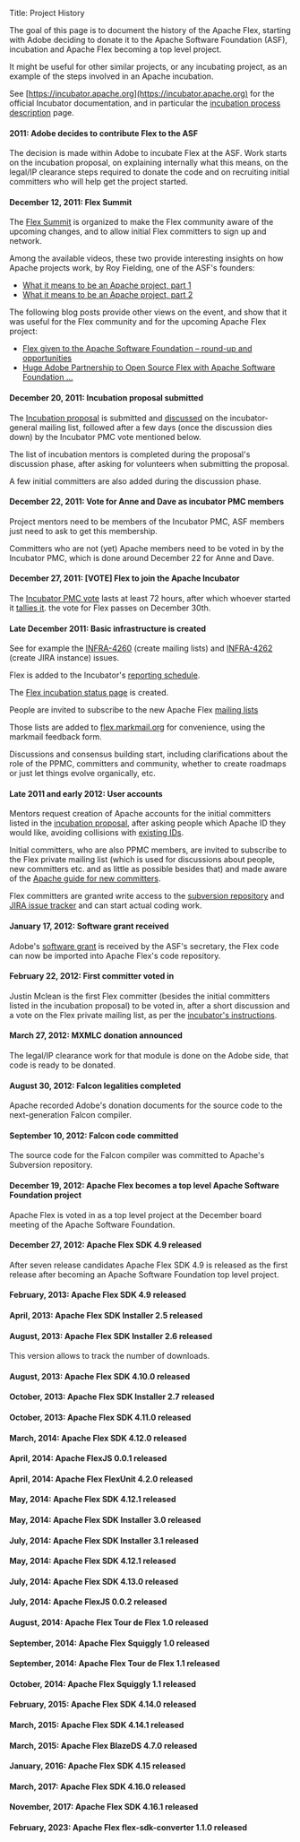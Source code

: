 Title:   Project History

The goal of this page is to document the history of the Apache Flex, starting with Adobe
deciding to donate it to the Apache Software Foundation (ASF), incubation and Apache Flex becoming a top level project.

It might be useful for other similar projects, or any incubating project, as an example of the steps involved in
an Apache incubation.

See [https://incubator.apache.org](https://incubator.apache.org) for the official Incubator documentation, and
in particular the [incubation process description](https://incubator.apache.org/incubation/Process_Description.html) page.

<div class="headline"><h4> 2011: Adobe decides to contribute Flex to the ASF </h4></div>

The decision is made within Adobe to incubate Flex at the ASF. Work starts on the incubation proposal, on explaining
internally what this means, on the legal/IP clearance steps required to donate the code and on recruiting
initial committers who will help get the project started.

<div class="headline"><h4> December 12, 2011: Flex Summit </h4></div>

The [Flex Summit](https://tv.adobe.com/show/flex-community-summit-december-2011) is organized to make
the Flex community aware of the upcoming changes, and to allow initial Flex committers to sign up and network.

Among the available videos, these two provide interesting insights on how Apache projects work, by Roy Fielding,
one of the ASF's founders:

- [What it means to be an Apache project, part 1](https://tv.adobe.com/watch/flex-community-summit-december-2011/what-it-means-to-be-an-apache-project-part-1/)
- [What it means to be an Apache project, part 2](https://tv.adobe.com/watch/flex-community-summit-december-2011/what-it-means-to-be-an-apache-project-part-2/)

The following blog posts provide other views on the event, and show that it was useful for the Flex community
and for the upcoming Apache Flex project:

- [Flex given to the Apache Software Foundation – round-up and opportunities](https://www.flex-tutorial.fr/2011/12/17/flex-given-to-the-apache-software-foundation-round-up-and-opportunities)
- [Huge Adobe Partnership to Open Source Flex with Apache Software Foundation …](https://www.adamflater.net/2011/12/14/apache-flex-beginning/)

<div class="headline"><h4> December 20, 2011: Incubation proposal submitted </h4></div>

The [Incubation proposal](https://wiki.apache.org/incubator/FlexProposal) is submitted
and [discussed](https://mail-archives.apache.org/mod_mbox/incubator-general/201112.mbox/%3CCB14DCA2.3885F%25aharui%40adobe.com%3E) on the incubator-general mailing list, followed after a few days (once the
discussion dies down) by the Incubator PMC vote mentioned below.

The list of incubation mentors is completed during the proposal's discussion phase, after asking for volunteers
when submitting the proposal.

A few initial committers are also added during the discussion phase.

<div class="headline"><h4> December 22, 2011: Vote for Anne and Dave as incubator PMC members </h4></div>

Project mentors need to be members of the Incubator PMC, ASF members just need to ask to get this membership.

Committers who are not (yet) Apache members need to be voted in by the Incubator PMC, which is done
around December 22 for Anne and Dave.

<div class="headline"><h4> December 27, 2011: [VOTE] Flex to join the Apache Incubator </h4></div>

The [Incubator PMC vote](https://markmail.org/message/puo2rtrvby65lb3m)
lasts at least 72 hours, after which whoever started it
[tallies it](https://mail-archives.apache.org/mod_mbox/incubator-general/201112.mbox/%3CCAEWfVJmMq390Hinafg%2Bjik8VqboYG1ixe_gnz5O2bV5q5mtKPw%40mail.gmail.com%3E).
the vote for Flex passes on December 30th.

<div class="headline"><h4> Late December 2011: Basic infrastructure is created </h4></div>

See for example the
[INFRA-4260](https://issues.apache.org/jira/browse/INFRA-4260) (create mailing lists)
and
[INFRA-4262](https://issues.apache.org/jira/browse/INFRA-4262) (create JIRA instance)
issues.

Flex is added to the Incubator's [reporting schedule](https://wiki.apache.org/incubator/ReportingSchedule).

The [Flex incubation status page](https://incubator.apache.org/projects/flex.html) is created.

People are invited to subscribe to the new Apache Flex [mailing lists](/flex/mailing-lists.html)

Those lists are added to [flex.markmail.org](https://flex.markmail.org) for convenience, using the markmail feedback form.

Discussions and consensus building start, including clarifications about the role of the PPMC, committers
and community, whether to create roadmaps or just let things evolve organically, etc.

<div class="headline"><h4> Late 2011 and early 2012: User accounts </h4></div>

Mentors request creation of Apache accounts for the initial committers listed in the
[incubation proposal](https://wiki.apache.org/incubator/FlexProposal), after asking people which Apache ID
they would like, avoiding collisions with [existing IDs](https://people.apache.org/committer-index.html).

Initial committers, who are also PPMC members, are invited to subscribe to the Flex private mailing list
(which is used for discussions about people, new committers etc. and as little as possible besides that) and
made aware of the [Apache guide for new committers](https://www.apache.org/dev/new-committers-guide.html).

Flex committers are granted write access to the [subversion repository](https://svn.apache.org/repos/asf/incubator/flex/)
and [JIRA issue tracker](https://issues.apache.org/jira/browse/FLEX) and can start actual coding work.

<div class="headline"><h4> January 17, 2012: Software grant received </h4></div>

Adobe's [software grant](https://www.apache.org/licenses/software-grant.txt) is received by the ASF's
secretary, the Flex code can now be imported into Apache Flex's code repository.

<div class="headline"><h4> February 22, 2012: First committer voted in </h4></div>

Justin Mclean is the first Flex committer (besides the initial committers listed in the incubation proposal) to
be voted in, after a short discussion and a vote on the Flex private
mailing list, as per the [incubator's instructions](https://incubator.apache.org/guides/ppmc.html).

<div class="headline"><h4> March 27, 2012: MXMLC donation announced </h4></div>

The legal/IP clearance work for that module is done on the Adobe side, that code is ready to be donated.

<div class="headline"><h4> August 30, 2012: Falcon legalities completed </h4></div>

Apache recorded Adobe's donation documents for the source code to the next-generation Falcon compiler.

<div class="headline"><h4> September 10, 2012: Falcon code committed </h4></div>

The source code for the Falcon compiler was committed to Apache's Subversion repository.

<div class="headline"><h4> December 19, 2012: Apache Flex becomes a top level Apache Software Foundation project </h4></div>

Apache Flex is voted in as a top level project at the December board meeting of the Apache Software Foundation.

<div class="headline"><h4> December 27, 2012: Apache Flex SDK 4.9 released </h4></div>

After seven release candidates Apache Flex SDK 4.9 is released as the first release after becoming an Apache Software Foundation top level project.

<div class="headline"><h4> February, 2013: Apache Flex SDK 4.9 released </h4></div>

<div class="headline"><h4> April, 2013: Apache Flex SDK Installer 2.5 released </h4></div>

<div class="headline"><h4> August, 2013: Apache Flex SDK Installer 2.6 released </h4></div>
This version allows to track the number of downloads.

<div class="headline"><h4> August, 2013: Apache Flex SDK 4.10.0 released </h4></div>

<div class="headline"><h4> October, 2013: Apache Flex SDK Installer 2.7 released </h4></div>

<div class="headline"><h4> October, 2013: Apache Flex SDK 4.11.0 released </h4></div>

<div class="headline"><h4> March, 2014: Apache Flex SDK 4.12.0 released </h4></div>

<div class="headline"><h4> April, 2014: Apache FlexJS 0.0.1 released </h4></div>

<div class="headline"><h4> April, 2014: Apache Flex FlexUnit 4.2.0 released </h4></div>

<div class="headline"><h4> May, 2014: Apache Flex SDK 4.12.1 released </h4></div>

<div class="headline"><h4> May, 2014: Apache Flex SDK Installer 3.0 released </h4></div>

<div class="headline"><h4> July, 2014: Apache Flex SDK Installer 3.1 released </h4></div>

<div class="headline"><h4> May, 2014: Apache Flex SDK 4.12.1 released </h4></div>

<div class="headline"><h4> July, 2014: Apache Flex SDK 4.13.0 released </h4></div>

<div class="headline"><h4> July, 2014: Apache FlexJS 0.0.2 released </h4></div>

<div class="headline"><h4> August, 2014: Apache Flex Tour de Flex 1.0 released </h4></div>

<div class="headline"><h4> September, 2014: Apache Flex Squiggly 1.0 released </h4></div>

<div class="headline"><h4> September, 2014: Apache Flex Tour de Flex 1.1 released </h4></div>

<div class="headline"><h4> October, 2014: Apache Flex Squiggly 1.1 released </h4></div>

<div class="headline"><h4> February, 2015: Apache Flex SDK 4.14.0 released </h4></div>

<div class="headline"><h4> March, 2015: Apache Flex SDK 4.14.1 released </h4></div>

<div class="headline"><h4> March, 2015: Apache Flex BlazeDS 4.7.0 released </h4></div>

<div class="headline"><h4> January, 2016: Apache Flex SDK 4.15 released </h4></div>

<div class="headline"><h4> March, 2017: Apache Flex SDK 4.16.0 released </h4></div>

<div class="headline"><h4> November, 2017: Apache Flex SDK 4.16.1 released </h4></div>

<div class="headline"><h4> February, 2023: Apache Flex flex-sdk-converter 1.1.0 released </h4></div>